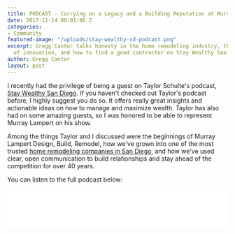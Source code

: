 ```yaml
---
title: PODCAST - Carrying on a Legacy and a Building Reputation at Murray Lampert
date: 2017-11-14 00:01:00 Z
categories:
- Community
featured-image: "/uploads/stay-wealthy-sd-podcast.png"
excerpt: Gregg Cantor talks honesty in the home remodeling industry, the importance
  of innovation, and how to find a good contractor on Stay Wealthy San Diego.
author: Gregg Cantor
layout: post
---
```


I recently had the privilege of being a guest on Taylor Schulte's podcast, [Stay Wealthy San Diego](https://www.staywealthysandiego.com). If you haven't checked out Taylor's podcast before, I highly suggest you do so. It offers really great insights and actionable ideas on how to manage and maximize wealth. Taylor has also had on some amazing guests, so I was honored to be able to represent Murray Lampert on his show.

Among the things Taylor and I discussed were the beginnings of Murray Lampert Design, Build, Remodel, how we've grown into one of the most trusted [home remodeling companies in San Diego](/san-diego-home-remodel-services), and how we've used clear, open communication to build relationships and stay ahead of the competition for over 40 years.

You can listen to the full podcast below:

<iframe style="border: none" src="//html5-player.libsyn.com/embed/episode/id/5833347/height/90/theme/custom/autoplay/no/autonext/no/thumbnail/yes/preload/no/no_addthis/no/direction/backward/render-playlist/no/custom-color/3aa954/" height="90" width="100%" scrolling="no"  allowfullscreen webkitallowfullscreen mozallowfullscreen oallowfullscreen msallowfullscreen></iframe>

